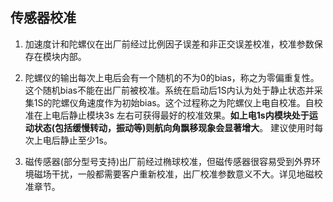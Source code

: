 ## 传感器校准

1. 加速度计和陀螺仪在出厂前经过比例因子误差和非正交误差校准，校准参数保存在模块内部。

2. 陀螺仪的输出每次上电后会有一个随机的不为0的bias，称之为零偏重复性。这个随机bias不能在出厂前被校准。系统在启动后1S内认为处于静止状态并采集1S的陀螺仪角速度作为初始bias。这个过程称之为陀螺仪上电自校准。自校准在上电后静止模块3s 左右可获得最好的校准效果。**如上电1s内模块处于运动状态(包括缓慢转动，振动等)则航向角飘移现象会显著增大**。 建议使用时每次上电后静止至少1s。

3. 磁传感器(部分型号支持)出厂前经过椭球校准，但磁传感器很容易受到外界环境磁场干扰，一般都需要客户重新校准，出厂校准参数意义不大。详见地磁校准章节。

